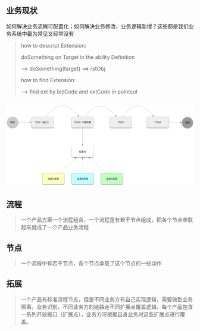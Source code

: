 ## 

## 业务现状

如何解决业务流程可配置化；如何解决业务修改、业务逻辑新增？这些都是我们业务系统中最为常见又经常没有

> how to descript Extension:
>
> doSomething on Target in the ability Definition
>
> --&gt; doSomething\(target\) ==&gt; rstObj
>
> how to find Extension:
>
> --&gt; find ext by bizCode and extCode in pointcut

## ![](/assets/tmf-扩展点.png)

## 流程

> 一个产品方案一个流程组合，一个流程是有若干节点组成，把各个节点串联起来就成了一个产品业务流程

## 节点

> 一个流程中有若干节点，各个节点承载了这个节点的一些动作

## 拓展

> 一个产品有标准流程节点，但是不同业务方有自己实现逻辑，需要做到业务隔离，业务识别，不同业务方的链路走不同扩展点覆盖逻辑。每个产品包含一系列开放接口（扩展点），业务方可根据自身业务对这些扩展点进行覆盖。



